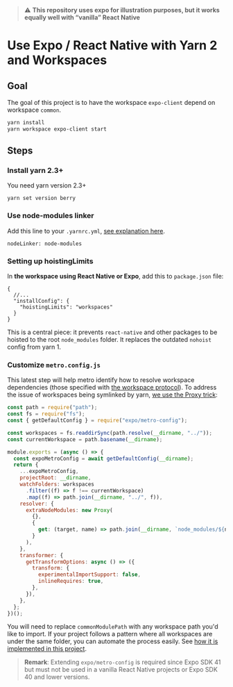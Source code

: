 > :warning: **This repository uses expo for illustration purposes, but it works equally well with “vanilla” React Native**

# Use Expo / React Native with Yarn 2 and Workspaces

## Goal

The goal of this project is to have the workspace `expo-client` depend on workspace `common`.

```sh
yarn install
yarn workspace expo-client start
```

## Steps

### Install yarn 2.3+

You need yarn version 2.3+

```
yarn set version berry
```

### Use node-modules linker

Add this line to your `.yarnrc.yml`, [see explanation here](https://yarnpkg.com/advanced/migration/#if-required-enable-the-node-modules-plugin).

```
nodeLinker: node-modules
```

### Setting up hoistingLimits

In **the workspace using React Native or Expo**, add this to `package.json` file:

```jsonc
{
  //...
  "installConfig": {
    "hoistingLimits": "workspaces"
  }
}
```

This is a central piece: it prevents `react-native` and other packages to be hoisted to the root `node_modules` folder.
It replaces the outdated `nohoist` config from yarn 1.

### Customize `metro.config.js`

This latest step will help metro identify how to resolve workspace dependencies (those specified with [the workspace protocol](https://yarnpkg.com/features/workspaces/#workspace-ranges-workspace)).
To address the issue of workspaces being symlinked by yarn, [we use the Proxy trick](https://github.com/facebook/metro/issues/1#issuecomment-453450709):

``` js
const path = require("path");
const fs = require("fs");
const { getDefaultConfig } = require("expo/metro-config");

const workspaces = fs.readdirSync(path.resolve(__dirname, "../"));
const currentWorkspace = path.basename(__dirname);

module.exports = (async () => {
  const expoMetroConfig = await getDefaultConfig(__dirname);
  return {
    ...expoMetroConfig,
    projectRoot: __dirname,
    watchFolders: workspaces
      .filter((f) => f !== currentWorkspace)
      .map((f) => path.join(__dirname, "../", f)),
    resolver: {
      extraNodeModules: new Proxy(
        {},
        {
          get: (target, name) => path.join(__dirname, `node_modules/${name}`),
        }
      ),
    },
    transformer: {
      getTransformOptions: async () => ({
        transform: {
          experimentalImportSupport: false,
          inlineRequires: true,
        },
      }),
    },
  };
})();
```

You will need to replace `commonModulePath` with any workspace path you'd like to import.
If your project follows a pattern where all workspaces are under the same folder, you can automate the process easily.
See [how it is implemented in this project](packages/expo-client/metro.config.js).

> **Remark**: Extending `expo/metro-config` is required since Expo SDK 41 but
> must not be used in a vanilla React Native projects or Expo SDK 40 and lower
> versions.
